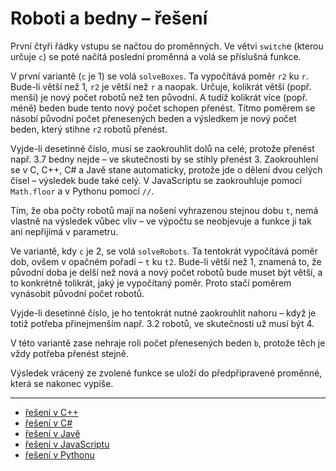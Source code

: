 # Roboti a bedny – řešení

První čtyři řádky vstupu se načtou do proměnných. Ve větvi `switch`e (kterou určuje `c`) se poté načítá poslední proměnná a volá se příslušná funkce.

V první variantě (`c` je 1) se volá `solveBoxes`. Ta vypočítává poměr `r2` ku `r`. Bude-li větší než 1, `r2` je větší než `r` a naopak. Určuje, kolikrát větší (popř. menší) je nový počet robotů než ten původní. A tudíž kolikrát více (popř. méně) beden bude tento nový počet schopen přenést. Títmo poměrem se násobí původní počet přenesených beden a výsledkem je nový počet beden, který stihne `r2` robotů přenést.

Vyjde-li desetinné číslo, musí se zaokrouhlit dolů na celé, protože přenést např. 3.7 bedny nejde – ve skutečnosti by se stihly přenést 3. Zaokrouhlení se v C, C++, C# a Javě stane automaticky, protože jde o dělení dvou celých čísel – výsledek bude také celý. V JavaScriptu se zaokrouhluje pomocí `Math.floor` a v Pythonu pomocí `//`.

Tím, že oba počty robotů mají na nošení vyhrazenou stejnou dobu `t`, nemá vlastně na výsledek vůbec vliv – ve výpočtu se neobjevuje a funkce ji tak ani nepřijímá v parametru.

Ve variantě, kdy `c` je 2, se volá `solveRobots`. Ta tentokrát vypočítává poměr dob, ovšem v opačném pořadí – `t` ku `t2`. Bude-li větší než 1, znamená to, že původní doba je delší než nová a nový počet robotů bude muset být větší, a to konkrétně tolikrát, jaký je vypočítaný poměr. Proto stačí poměrem vynásobit původní počet robotů.

Vyjde-li desetinné číslo, je ho tentokrát nutné zaokrouhlit nahoru – když je totiž potřeba přinejmenším např. 3.2 robotů, ve skutečnosti už musí být 4.

V této variantě zase nehraje roli počet přenesených beden `b`, protože těch je vždy potřeba přenést stejně.

Výsledek vrácený ze zvolené funkce se uloží do předpřipravené proměnné, která se nakonec vypíše.

---

- [řešení v C++](main.cpp)
- [řešení v C#](main.cs)
- [řešení v Javě](main.java)
- [řešení v JavaScriptu](main.js)
- [řešení v Pythonu](main.py)
